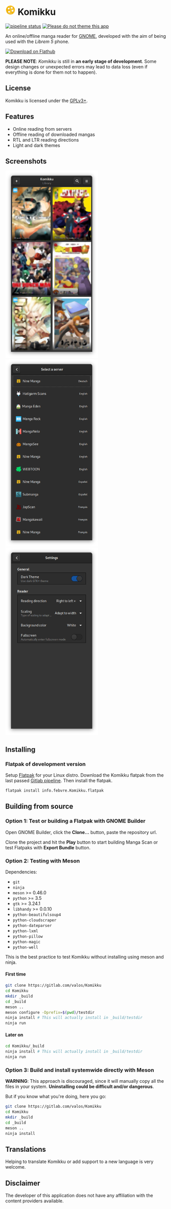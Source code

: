 # <img height="32" src="data/icons/info.febvre.Komikku.svg" /> Komikku

[![pipeline status](https://gitlab.com/valos/Komikku/badges/master/pipeline.svg)](https://gitlab.com/valos/Komikku/commits/master)
[![Please do not theme this app](https://stopthemingmy.app/badge.svg)](https://stopthemingmy.app)

An online/offline manga reader for [GNOME](https://www.gnome.org), developed with the aim of being used with the *Librem 5* phone.

<a href='https://flathub.org/apps/details/info.febvre.Komikku'><img width='240' alt='Download on Flathub' src='https://flathub.org/assets/badges/flathub-badge-en.png'/></a>

**PLEASE NOTE**: *Komikku* is still in **an early stage of development**. Some design changes or unexpected errors may lead to data loss (even if everything is done for them not to happen).


## License

Komikku is licensed under the [GPLv3+](https://www.gnu.org/licenses/gpl-3.0.html).

## Features

* Online reading from servers
* Offline reading of downloaded mangas
* RTL and LTR reading directions
* Light and dark themes

## Screenshots

<img src="screenshots/main-window.png" width="290">
<img src="screenshots/add-servers.png" width="290">
<img src="screenshots/preferences.png" width="290">

## Installing

### Flatpak of development version

Setup [Flatpak](https://www.flatpak.org/setup/) for your Linux distro. Download the Komikku flatpak from the last passed [Gitlab pipeline](https://gitlab.com/valos/Komikku/pipelines). Then install the flatpak.

```bash
flatpak install info.febvre.Komikku.flatpak
```

## Building from source

### Option 1: Test or building a Flatpak with GNOME Builder

Open GNOME Builder, click the **Clone...** button, paste the repository url.

Clone the project and hit the **Play** button to start building Manga Scan or test Flatpaks with **Export Bundle** button.

### Option 2: Testing with Meson

Dependencies:

* `git`
* `ninja`
* `meson` >= 0.46.0
* `python` >= 3.5
* `gtk` >= 3.24.1
* `libhandy` >= 0.0.10
* `python-beautifulsoup4`
* `python-cloudscraper`
* `python-dateparser`
* `python-lxml`
* `python-pillow`
* `python-magic`
* `python-well`

This is the best practice to test Komikku without installing using meson and ninja.

#### First time

```bash
git clone https://gitlab.com/valos/Komikku
cd Komikku
mkdir _build
cd _build
meson ..
meson configure -Dprefix=$(pwd)/testdir
ninja install # This will actually install in _build/testdir
ninja run
```

#### Later on

```bash
cd Komikku/_build
ninja install # This will actually install in _build/testdir
ninja run
```

### Option 3: Build and install systemwide directly with Meson

**WARNING**: This approach is discouraged, since it will manually copy all the files in your system. **Uninstalling could be difficult and/or dangerous**.

But if you know what you're doing, here you go:

```bash
git clone https://gitlab.com/valos/Komikku
cd Komikku
mkdir _build
cd _build
meson ..
ninja install
```

## Translations
Helping to translate Komikku or add support to a new language is very welcome.

## Disclaimer
The developer of this application does not have any affiliation with the content providers available.
